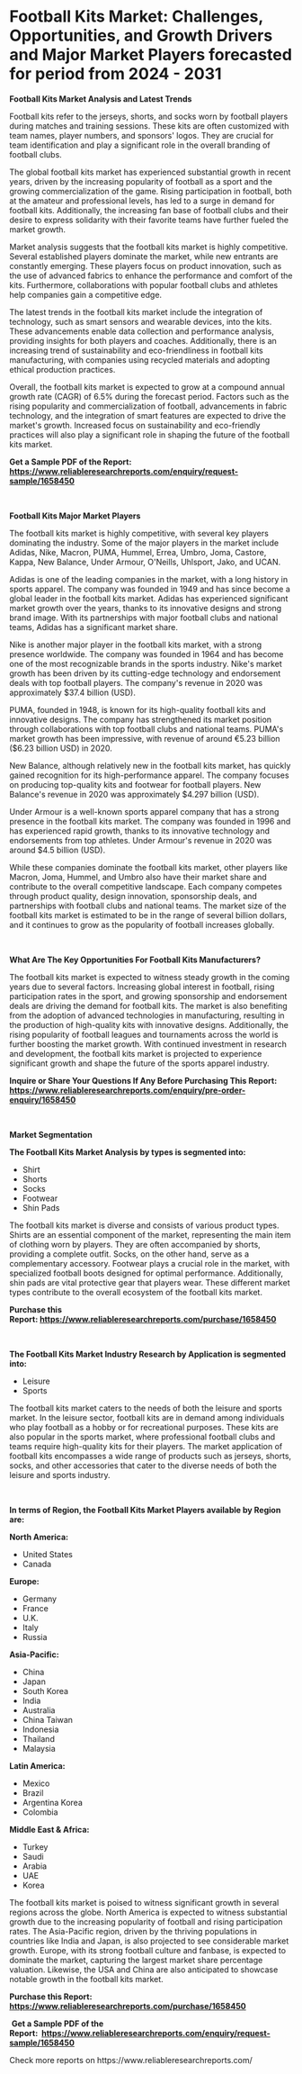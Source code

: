 <p><h1>Football Kits Market: Challenges, Opportunities, and Growth Drivers and Major Market Players forecasted for period from 2024 - 2031</h1></p><p><strong>Football Kits Market Analysis and Latest Trends</strong></p>
<p><p>Football kits refer to the jerseys, shorts, and socks worn by football players during matches and training sessions. These kits are often customized with team names, player numbers, and sponsors' logos. They are crucial for team identification and play a significant role in the overall branding of football clubs.</p><p>The global football kits market has experienced substantial growth in recent years, driven by the increasing popularity of football as a sport and the growing commercialization of the game. Rising participation in football, both at the amateur and professional levels, has led to a surge in demand for football kits. Additionally, the increasing fan base of football clubs and their desire to express solidarity with their favorite teams have further fueled the market growth.</p><p>Market analysis suggests that the football kits market is highly competitive. Several established players dominate the market, while new entrants are constantly emerging. These players focus on product innovation, such as the use of advanced fabrics to enhance the performance and comfort of the kits. Furthermore, collaborations with popular football clubs and athletes help companies gain a competitive edge.</p><p>The latest trends in the football kits market include the integration of technology, such as smart sensors and wearable devices, into the kits. These advancements enable data collection and performance analysis, providing insights for both players and coaches. Additionally, there is an increasing trend of sustainability and eco-friendliness in football kits manufacturing, with companies using recycled materials and adopting ethical production practices.</p><p>Overall, the football kits market is expected to grow at a compound annual growth rate (CAGR) of 6.5% during the forecast period. Factors such as the rising popularity and commercialization of football, advancements in fabric technology, and the integration of smart features are expected to drive the market's growth. Increased focus on sustainability and eco-friendly practices will also play a significant role in shaping the future of the football kits market.</p></p>
<p><strong>Get a Sample PDF of the Report:&nbsp; <a href="https://www.reliableresearchreports.com/enquiry/request-sample/1658450">https://www.reliableresearchreports.com/enquiry/request-sample/1658450</a></strong></p>
<p>&nbsp;</p>
<p><strong>Football Kits Major Market Players</strong></p>
<p><p>The football kits market is highly competitive, with several key players dominating the industry. Some of the major players in the market include Adidas, Nike, Macron, PUMA, Hummel, Errea, Umbro, Joma, Castore, Kappa, New Balance, Under Armour, O'Neills, Uhlsport, Jako, and UCAN.</p><p>Adidas is one of the leading companies in the market, with a long history in sports apparel. The company was founded in 1949 and has since become a global leader in the football kits market. Adidas has experienced significant market growth over the years, thanks to its innovative designs and strong brand image. With its partnerships with major football clubs and national teams, Adidas has a significant market share.</p><p>Nike is another major player in the football kits market, with a strong presence worldwide. The company was founded in 1964 and has become one of the most recognizable brands in the sports industry. Nike's market growth has been driven by its cutting-edge technology and endorsement deals with top football players. The company's revenue in 2020 was approximately $37.4 billion (USD).</p><p>PUMA, founded in 1948, is known for its high-quality football kits and innovative designs. The company has strengthened its market position through collaborations with top football clubs and national teams. PUMA's market growth has been impressive, with revenue of around €5.23 billion ($6.23 billion USD) in 2020.</p><p>New Balance, although relatively new in the football kits market, has quickly gained recognition for its high-performance apparel. The company focuses on producing top-quality kits and footwear for football players. New Balance's revenue in 2020 was approximately $4.297 billion (USD).</p><p>Under Armour is a well-known sports apparel company that has a strong presence in the football kits market. The company was founded in 1996 and has experienced rapid growth, thanks to its innovative technology and endorsements from top athletes. Under Armour's revenue in 2020 was around $4.5 billion (USD).</p><p>While these companies dominate the football kits market, other players like Macron, Joma, Hummel, and Umbro also have their market share and contribute to the overall competitive landscape. Each company competes through product quality, design innovation, sponsorship deals, and partnerships with football clubs and national teams. The market size of the football kits market is estimated to be in the range of several billion dollars, and it continues to grow as the popularity of football increases globally.</p></p>
<p>&nbsp;</p>
<p><strong>What Are The Key Opportunities For Football Kits Manufacturers?</strong></p>
<p><p>The football kits market is expected to witness steady growth in the coming years due to several factors. Increasing global interest in football, rising participation rates in the sport, and growing sponsorship and endorsement deals are driving the demand for football kits. The market is also benefiting from the adoption of advanced technologies in manufacturing, resulting in the production of high-quality kits with innovative designs. Additionally, the rising popularity of football leagues and tournaments across the world is further boosting the market growth. With continued investment in research and development, the football kits market is projected to experience significant growth and shape the future of the sports apparel industry.</p></p>
<p><strong>Inquire or Share Your Questions If Any Before Purchasing This Report: <a href="https://www.reliableresearchreports.com/enquiry/pre-order-enquiry/1658450">https://www.reliableresearchreports.com/enquiry/pre-order-enquiry/1658450</a></strong></p>
<p>&nbsp;</p>
<p><strong>Market Segmentation</strong></p>
<p><strong>The Football Kits Market Analysis by types is segmented into:</strong></p>
<p><ul><li>Shirt</li><li>Shorts</li><li>Socks</li><li>Footwear</li><li>Shin Pads</li></ul></p>
<p><p>The football kits market is diverse and consists of various product types. Shirts are an essential component of the market, representing the main item of clothing worn by players. They are often accompanied by shorts, providing a complete outfit. Socks, on the other hand, serve as a complementary accessory. Footwear plays a crucial role in the market, with specialized football boots designed for optimal performance. Additionally, shin pads are vital protective gear that players wear. These different market types contribute to the overall ecosystem of the football kits market.</p></p>
<p><strong>Purchase this Report:&nbsp;<a href="https://www.reliableresearchreports.com/purchase/1658450">https://www.reliableresearchreports.com/purchase/1658450</a></strong></p>
<p>&nbsp;</p>
<p><strong>The Football Kits Market Industry Research by Application is segmented into:</strong></p>
<p><ul><li>Leisure</li><li>Sports</li></ul></p>
<p><p>The football kits market caters to the needs of both the leisure and sports market. In the leisure sector, football kits are in demand among individuals who play football as a hobby or for recreational purposes. These kits are also popular in the sports market, where professional football clubs and teams require high-quality kits for their players. The market application of football kits encompasses a wide range of products such as jerseys, shorts, socks, and other accessories that cater to the diverse needs of both the leisure and sports industry.</p></p>
<p>&nbsp;</p>
<p><strong>In terms of Region, the Football Kits Market Players available by Region are:</strong></p>
<p>
    <p> <strong> North America: </strong>
        <ul>
            <li>United States</li>
            <li>Canada</li>
        </ul>
        </p> 
    <p> <strong> Europe: </strong>
        <ul>
            <li>Germany</li>
            <li>France</li>
            <li>U.K.</li>
            <li>Italy</li>
            <li>Russia</li>
        </ul>
        </p> 
    <p> <strong> Asia-Pacific: </strong>
        <ul>
            <li>China</li>
            <li>Japan</li>
            <li>South Korea</li>
            <li>India</li>
            <li>Australia</li>
            <li>China Taiwan</li>
            <li>Indonesia</li>
            <li>Thailand</li>
            <li>Malaysia</li>
        </ul>
        </p> 
    <p> <strong> Latin America: </strong>
        <ul>
            <li>Mexico</li>
            <li>Brazil</li>
            <li>Argentina Korea</li>
            <li>Colombia</li>
        </ul>
        </p> 
    <p> <strong> Middle East & Africa: </strong>
        <ul>
            <li>Turkey</li>
            <li>Saudi</li>
            <li>Arabia</li>
            <li>UAE</li>
            <li>Korea</li>
        </ul>
    </p>
    </p>
<p><p>The football kits market is poised to witness significant growth in several regions across the globe. North America is expected to witness substantial growth due to the increasing popularity of football and rising participation rates. The Asia-Pacific region, driven by the thriving populations in countries like India and Japan, is also projected to see considerable market growth. Europe, with its strong football culture and fanbase, is expected to dominate the market, capturing the largest market share percentage valuation. Likewise, the USA and China are also anticipated to showcase notable growth in the football kits market.</p></p>
<p><strong>Purchase this Report: <a href="https://www.reliableresearchreports.com/purchase/1658450">https://www.reliableresearchreports.com/purchase/1658450</a></strong></p>
<p>&nbsp;<strong>Get a Sample PDF of the Report:&nbsp;&nbsp;<a href="https://www.reliableresearchreports.com/enquiry/request-sample/1658450">https://www.reliableresearchreports.com/enquiry/request-sample/1658450</a></strong></p>
<p><strong></strong></p>
<p>Check more reports on https://www.reliableresearchreports.com/</p>